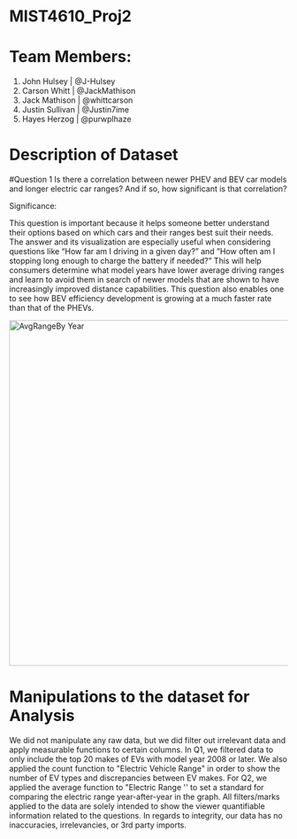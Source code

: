 # MIST4610_Proj2
# Team Members:

1. John Hulsey | @J-Hulsey
2. Carson Whitt | @JackMathison
3. Jack Mathison | @whittcarson
4. Justin Sullivan | @Justin7ime
6. Hayes Herzog | @purwplhaze

# Description of Dataset

#Question 1
Is there a correlation between newer PHEV and BEV car models and longer electric car ranges? And if so, how significant is that correlation?

Significance:

This question is important because it helps someone better understand their options based on which cars and their ranges best suit their needs. The answer and its visualization are especially useful when considering questions like “How far am I driving in a given day?” and ”How often am I stopping long enough to charge the battery if needed?” This will help consumers determine what model years have lower average driving ranges and learn to avoid them in search of newer models that are shown to have increasingly improved distance capabilities. This question also enables one to see how BEV efficiency development is growing at a much faster rate than that of the PHEVs.

<img width="624" alt="AvgRangeBy Year" src="https://github.com/whittcarson/MIST4610GroupProject2/assets/131502055/e523276f-b4bf-4d67-8a8a-17866cbaeadd">

# Manipulations to the dataset for Analysis
We did not manipulate any raw data, but we did filter out irrelevant data and apply measurable functions to certain columns. In Q1, we filtered data to only include the top 20 makes of EVs with model year 2008 or later. We also applied the count function to "Electric Vehicle Range" in order to show the number of EV types and discrepancies between EV makes. For Q2, we applied the average function to "Electric Range '' to set a standard for comparing the electric range year-after-year in the graph. All filters/marks applied to the data are solely intended to show the viewer quantifiable information related to the questions. In regards to integrity, our data has no inaccuracies, irrelevancies, or 3rd party imports.
